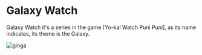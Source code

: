 # Galaxy Watch
Galaxy Watch it's a series in the game [Yo-kai Watch Puni Puni], as its name indicates, its theme is the Galaxy.

![ginga](https://github.com/user-attachments/assets/f952d643-dc96-41a0-aad7-dd1f6621a680)
